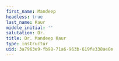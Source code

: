 ```yaml
---
first_name: Mandeep
headless: true
last_name: Kaur
middle_initial: ''
salutation: Dr.
title: Dr. Mandeep Kaur
type: instructor
uid: 3a7963e9-fb98-71a6-963b-619fe338ae0e
---
```

